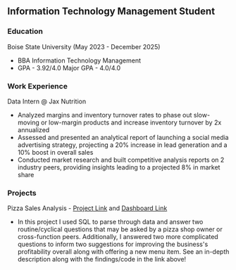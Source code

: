 <span style="color:white; font-size:0;">Brady Miller's Portfolio</span>

## Information Technology Management Student

### Education
Boise State University (May 2023 - December 2025)
- BBA Information Technology Management
- GPA - 3.92/4.0 Major GPA - 4.0/4.0

### Work Experience
Data Intern @ Jax Nutrition
- Analyzed margins and inventory turnover rates to phase out slow-moving or low-margin products and increase inventory turnover by 2x annualized
- Assessed and presented an analytical report of launching a social media advertising strategy, projecting a 20% increase in lead generation and a 10% boost in overall sales
- Conducted market research and built competitive analysis reports on 2 industry peers, providing insights leading to a projected 8% in market share

### Projects
Pizza Sales Analysis - [Project Link](https://github.com/bradymillr/PizzaSalesAnalysis) and  [Dashboard Link](https://public.tableau.com/views/PizzaSalesDashboard_17190327361970/PizzaSalesDashboard?:language=en-US&:sid=&:display_count=n&:origin=viz_share_link)
- In this project I used SQL to parse through data and answer two routine/cyclical questions that may be asked by a pizza shop owner or cross-function peers. Additionally, I answered two more complicated questions to inform two suggestions for improving the business's profitability overall along with offering a new menu item. See an in-depth description along with the findings/code in the link above!
